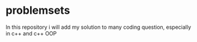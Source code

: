 # problemsets
In this repository i will add my solution to many coding question, especially in c++ and c++ OOP 

